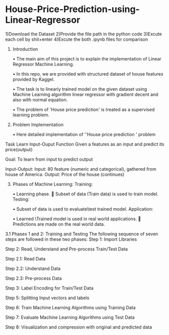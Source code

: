 # House-Price-Prediction-using-Linear-Regressor
1)Download the Dataset
2)Provide the file path in the python code
3)Excute each cell by shit+enter
4)Excute the both .ipynb files for comparison 

1. Introduction

    •	The main aim of this project is to explain the implementation of Linear Regressor Machine Learning.
    
    •	In this repo, we are provided with structured dataset of house features provided by Kaggel.
    
    •	The task is to linearly trained model on the given dataset using Machine Learning algorithm linear regressor with gradient decent and also with normal equation.
    
    •	The problem of 'House price prediction' is treated as a supervised learning problem.

2. Problem Implementation

    •	Here detailed implementation of ''House price prediction ' problem 
    
Task
Learn Input-Ouput Function
Given a features as an input and predict its price(output)

Goal:
To learn from input to predict output

Input-Output:
Input:
80 feature (numeric and categorical), gathered from house of America.
Output:
Price of the house (continues)

3. Phases of Machine Learning:
Training:

    •	Learning phase.
	Subset of data (Train data) is used to train model.
Testing:

    •	Subset of data is used to evaluate\test trained model.
Application:

    •	Learned \Trained model is used in real world applications.
	Predictions are made on the real world data.

3.1 Phases 1 and 2: Training and Testing
The following sequence of seven steps are followed in these two phases:
Step 1: Import Libraries

Step 2: Read, Understand and Pre-process Train/Test Data

Step 2.1: Read Data

Step 2.2: Understand Data

Step 2.3: Pre-process Data

Step 3: Label Encoding for Train/Test Data

Step 5: Splitting Input vectors and labels

Step 6: Train Machine Learning Algorithms using Training Data

Step 7: Evaluate Machine Learning Algorithms using Test Data

Step 8: Visualization and compression with original and predicted data

